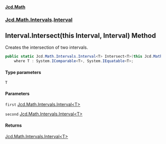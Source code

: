 #### [Jcd.Math](index.md 'index')
### [Jcd.Math.Intervals](Jcd.Math.Intervals.md 'Jcd.Math.Intervals').[Interval](Jcd.Math.Intervals.Interval.md 'Jcd.Math.Intervals.Interval')

## Interval.Intersect<T>(this Interval<T>, Interval<T>) Method

Creates the intersection of two intervals.

```csharp
public static Jcd.Math.Intervals.Interval<T> Intersect<T>(this Jcd.Math.Intervals.Interval<T> first, Jcd.Math.Intervals.Interval<T> second)
    where T : System.IComparable<T>, System.IEquatable<T>;
```
#### Type parameters

<a name='Jcd.Math.Intervals.Interval.Intersect_T_(thisJcd.Math.Intervals.Interval_T_,Jcd.Math.Intervals.Interval_T_).T'></a>

`T`
#### Parameters

<a name='Jcd.Math.Intervals.Interval.Intersect_T_(thisJcd.Math.Intervals.Interval_T_,Jcd.Math.Intervals.Interval_T_).first'></a>

`first` [Jcd.Math.Intervals.Interval&lt;](Jcd.Math.Intervals.Interval_T_.md 'Jcd.Math.Intervals.Interval<T>')[T](Jcd.Math.Intervals.Interval.Intersect_T_(thisJcd.Math.Intervals.Interval_T_,Jcd.Math.Intervals.Interval_T_).md#Jcd.Math.Intervals.Interval.Intersect_T_(thisJcd.Math.Intervals.Interval_T_,Jcd.Math.Intervals.Interval_T_).T 'Jcd.Math.Intervals.Interval.Intersect<T>(this Jcd.Math.Intervals.Interval<T>, Jcd.Math.Intervals.Interval<T>).T')[&gt;](Jcd.Math.Intervals.Interval_T_.md 'Jcd.Math.Intervals.Interval<T>')

<a name='Jcd.Math.Intervals.Interval.Intersect_T_(thisJcd.Math.Intervals.Interval_T_,Jcd.Math.Intervals.Interval_T_).second'></a>

`second` [Jcd.Math.Intervals.Interval&lt;](Jcd.Math.Intervals.Interval_T_.md 'Jcd.Math.Intervals.Interval<T>')[T](Jcd.Math.Intervals.Interval.Intersect_T_(thisJcd.Math.Intervals.Interval_T_,Jcd.Math.Intervals.Interval_T_).md#Jcd.Math.Intervals.Interval.Intersect_T_(thisJcd.Math.Intervals.Interval_T_,Jcd.Math.Intervals.Interval_T_).T 'Jcd.Math.Intervals.Interval.Intersect<T>(this Jcd.Math.Intervals.Interval<T>, Jcd.Math.Intervals.Interval<T>).T')[&gt;](Jcd.Math.Intervals.Interval_T_.md 'Jcd.Math.Intervals.Interval<T>')

#### Returns
[Jcd.Math.Intervals.Interval&lt;](Jcd.Math.Intervals.Interval_T_.md 'Jcd.Math.Intervals.Interval<T>')[T](Jcd.Math.Intervals.Interval.Intersect_T_(thisJcd.Math.Intervals.Interval_T_,Jcd.Math.Intervals.Interval_T_).md#Jcd.Math.Intervals.Interval.Intersect_T_(thisJcd.Math.Intervals.Interval_T_,Jcd.Math.Intervals.Interval_T_).T 'Jcd.Math.Intervals.Interval.Intersect<T>(this Jcd.Math.Intervals.Interval<T>, Jcd.Math.Intervals.Interval<T>).T')[&gt;](Jcd.Math.Intervals.Interval_T_.md 'Jcd.Math.Intervals.Interval<T>')
